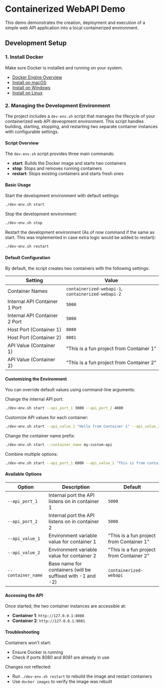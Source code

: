 # Containerized WebAPI Demo

This demo demonstrates the creation, deployment and execution of a simple web API application into a local containerized environment.

## Development Setup

### 1. Install Docker

Make sure Docker is installed and running on your system.

- [Docker Engine Overview](https://docs.docker.com/engine/install/)
- [Install on macOS](https://docs.docker.com/desktop/setup/install/mac-install/)
- [Install on Windows](https://docs.docker.com/desktop/setup/install/windows-install/)
- [Install on Linux](https://docs.docker.com/desktop/setup/install/linux/)

### 2. Managing the Development Environment

The project includes a `dev-env.sh` script that manages the lifecycle of your containerized web API deveopment environment. This script handles building, starting, stopping, and restarting two separate container instances with configurable settings.

#### Script Overview

The `dev-env.sh` script provides three main commands:

- **start**: Builds the Docker image and starts two containers
- **stop**: Stops and removes running containers
- **restart**: Stops existing containers and starts fresh ones

#### Basic Usage

Start the development environment with default settings:

```bash
./dev-env.sh start
```

Stop the development environment:

```bash
./dev-env.sh stop
```

Restart the development environment (As of now command if the same as start. This was implemented in case extra logic would be added to restart):

```bash
./dev-env.sh restart
```

#### Default Configuration

By default, the script creates two containers with the following settings:

| Setting | Value |
|---------|-------|
| Container Names | `containerized-webapi-1`, `containerized-webapi-2` |
| Internal API Container 1 Port | `5000` |
| Internal API Container 2 Port | `5000` |
| Host Port (Container 1) | `8080` |
| Host Port (Container 2) | `8081` |
| API Value (Container 1) | "This is a fun project from Container 1" |
| API Value (Container 2) | "This is a fun project from Container 2" |

#### Customizing the Environment

You can override default values using command-line arguments:

Change the internal API port:

```bash
./dev-env.sh start --api_port_1 3000 --api_port_2 4000
```

Customize API values for each container:

```bash
./dev-env.sh start --api_value_1 "Hello from Container 1" --api_value_2 "Hello from Container 2"
```

Change the container name prefix:

```bash
./dev-env.sh start --container_name my-custom-api
```

Combine multiple options:

```bash
./dev-env.sh start --api_port_1 6000 --api_value_1 "This is from container 1" --api_value_2 "Dit is van houer 2"
```

#### Available Options

| Option | Description | Default |
|--------|-------------|---------|
| `--api_port_1` | Internal port the API listens on in container 1 | `5000` |
| `--api_port_2` | Internal port the API listens on in container 2 | `5000` |
| `--api_value_1` | Environment variable value for container 1 | "This is a fun project from Container 1" |
| `--api_value_2` | Environment variable value for container 2 | "This is a fun project from Container 2" |
| `--container_name` | Base name for containers (will be suffixed with -1 and -2) | `containerized-webapi` |

#### Accessing the API

Once started, the two container instances are accessible at:

- **Container 1**: `http://127.0.0.1:8080`
- **Container 2**: `http://127.0.0.1:8081`

#### Troubleshooting

Containers won't start:

- Ensure Docker is running
- Check if ports 8080 and 8081 are already in use

Changes not reflected:

- Run `./dev-env.sh restart` to rebuild the image and restart containers
- Use `docker images` to verify the image was rebuilt